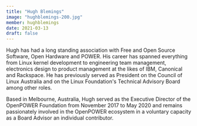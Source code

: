 ```yaml
---
title: "Hugh Blemings"
image: "hughblemings-200.jpg"
member: hughblemings
date: 2021-03-13
draft: false
---
```


Hugh has had a long standing association with Free and Open Source Software, Open Hardware and POWER.
His career has spanned everything from Linux kernel development to engineering team management,
electronics design to product management at the likes of IBM, Canonical and Rackspace.
He has previously served as President on the Council of Linux Australia and on the Linux Foundation's Technical Advisory Board among other roles.


Based in Melbourne, Australia, Hugh served as the Executive Director of the OpenPOWER Foundation from November 2017 to May 2020
and remains passionately involved in the OpenPOWER ecosystem in a voluntary capacity as a Board Advisor an individual contributor.
